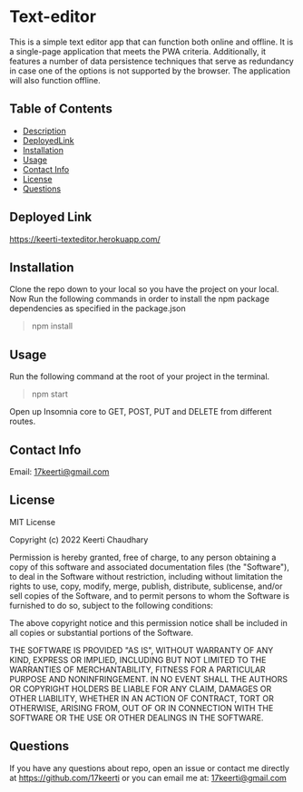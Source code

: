# Text-editor

This is a simple text editor app that can function both online and offline. It is a single-page application that meets the PWA criteria. Additionally, it features a number of data persistence techniques that serve as redundancy in case one of the options is not supported by the browser. The application will also function offline.

## Table of Contents

- [Description](#description)
- [DeployedLink](#deployedlink)
- [Installation](#installation)
- [Usage](#usage)
- [Contact Info](#contact-info)
- [License](#license)
- [Questions](#questions)

## Deployed Link

https://keerti-texteditor.herokuapp.com/

## Installation

Clone the repo down to your local so you have the project on your local.<br>
Now Run the following commands in order to install the npm package dependencies as specified in the package.json

> npm install <br>

## Usage

Run the following command at the root of your project in the terminal. </br>

> npm start <br>

Open up Insomnia core to GET, POST, PUT and DELETE from different routes.

## Contact Info

Email: [17keerti@gmail.com](mailto:17keerti@gmail.com)

## License

MIT License

Copyright (c) 2022 Keerti Chaudhary

Permission is hereby granted, free of charge, to any person obtaining a copy
of this software and associated documentation files (the "Software"), to deal
in the Software without restriction, including without limitation the rights
to use, copy, modify, merge, publish, distribute, sublicense, and/or sell
copies of the Software, and to permit persons to whom the Software is
furnished to do so, subject to the following conditions:

The above copyright notice and this permission notice shall be included in all
copies or substantial portions of the Software.

THE SOFTWARE IS PROVIDED "AS IS", WITHOUT WARRANTY OF ANY KIND, EXPRESS OR
IMPLIED, INCLUDING BUT NOT LIMITED TO THE WARRANTIES OF MERCHANTABILITY,
FITNESS FOR A PARTICULAR PURPOSE AND NONINFRINGEMENT. IN NO EVENT SHALL THE
AUTHORS OR COPYRIGHT HOLDERS BE LIABLE FOR ANY CLAIM, DAMAGES OR OTHER
LIABILITY, WHETHER IN AN ACTION OF CONTRACT, TORT OR OTHERWISE, ARISING FROM,
OUT OF OR IN CONNECTION WITH THE SOFTWARE OR THE USE OR OTHER DEALINGS IN THE
SOFTWARE.

## Questions

If you have any questions about repo, open an issue or contact me directly at <https://github.com/17keerti> or you can email me at: [17keerti@gmail.com](mailto:17keerti@gmail.com)
